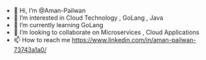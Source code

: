 - 👋 Hi, I’m @Aman-Pailwan
- 👀 I’m interested in Cloud Technology , GoLang , Java 
- 🌱 I’m currently learning GoLang
- 💞️ I’m looking to collaborate on Microservices , Cloud Applications
- 📫 How to reach me https://www.linkedin.com/in/aman-pailwan-73743a1a0/

<!---
Aman-Pailwan/Aman-Pailwan is a ✨ special ✨ repository because its `README.md` (this file) appears on your GitHub profile.
You can click the Preview link to take a look at your changes.
--->
